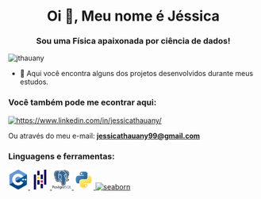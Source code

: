 <h1 align="center">Oi 👋, Meu nome é Jéssica</h1>
<h3 align="center">Sou uma Física apaixonada por ciência de dados!</h3>

<p align="left"> <img src="https://komarev.com/ghpvc/?username=jthauany&label=Profile%20views&color=0e75b6&style=flat" alt="jthauany" /> </p>

- 🌱 Aqui você encontra alguns dos projetos desenvolvidos durante meus estudos.

<h3 align="left">Você também pode me econtrar aqui:</h3>
<p align="left">
<a href="https://linkedin.com/in/https://www.linkedin.com/in/jessicathauany/" target="blank"><img align="center" src="https://raw.githubusercontent.com/rahuldkjain/github-profile-readme-generator/master/src/images/icons/Social/linked-in-alt.svg" alt="https://www.linkedin.com/in/jessicathauany/" height="30" width="40" /></a>
</p>

Ou através do meu e-mail: **jessicathauany99@gmail.com**


<h3 align="left">Linguagens e ferramentas:</h3>
<p align="left"> <a href="https://www.w3schools.com/cpp/" target="_blank" rel="noreferrer"> <img src="https://raw.githubusercontent.com/devicons/devicon/master/icons/cplusplus/cplusplus-original.svg" alt="cplusplus" width="40" height="40"/> </a> <a href="https://pandas.pydata.org/" target="_blank" rel="noreferrer"> <img src="https://raw.githubusercontent.com/devicons/devicon/2ae2a900d2f041da66e950e4d48052658d850630/icons/pandas/pandas-original.svg" alt="pandas" width="40" height="40"/> </a> <a href="https://www.postgresql.org" target="_blank" rel="noreferrer"> <img src="https://raw.githubusercontent.com/devicons/devicon/master/icons/postgresql/postgresql-original-wordmark.svg" alt="postgresql" width="40" height="40"/> </a> <a href="https://www.python.org" target="_blank" rel="noreferrer"> <img src="https://raw.githubusercontent.com/devicons/devicon/master/icons/python/python-original.svg" alt="python" width="40" height="40"/> </a> <a href="https://seaborn.pydata.org/" target="_blank" rel="noreferrer"> <img src="https://seaborn.pydata.org/_images/logo-mark-lightbg.svg" alt="seaborn" width="40" height="40"/> </a> </p>

<!---
- 👋 Hi, I’m @jthauany
- 👀 I’m interested in ...
- 🌱 I’m currently learning ...
- 💞️ I’m looking to collaborate on ...
- 📫 How to reach me ...
- 😄 Pronouns: ...
- ⚡ Fun fact: ...


jthauany/jthauany is a ✨ special ✨ repository because its `README.md` (this file) appears on your GitHub profile.
You can click the Preview link to take a look at your changes.
--->
